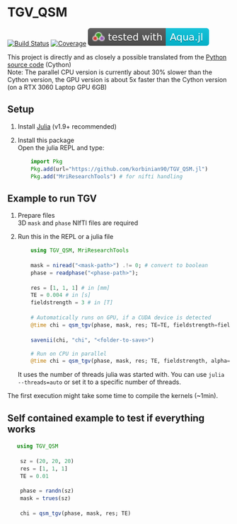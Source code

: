 # TGV_QSM

[![Build Status](https://github.com/korbinian90/TGV_QSM.jl/actions/workflows/CI.yml/badge.svg?branch=main)](https://github.com/korbinian90/TGV_QSM.jl/actions/workflows/CI.yml?query=branch%3Amain)
[![Coverage](https://codecov.io/gh/korbinian90/TGV_QSM.jl/branch/main/graph/badge.svg)](https://codecov.io/gh/korbinian90/TGV_QSM.jl)
[![Aqua QA](https://raw.githubusercontent.com/JuliaTesting/Aqua.jl/master/badge.svg)](https://github.com/JuliaTesting/Aqua.jl)

This project is directly and as closely a possible translated from the [Python source code](http://www.neuroimaging.at/pages/qsm.php) (Cython)  
Note: The parallel CPU version is currently about 30% slower than the Cython version, the GPU version is about 5x faster than the Cython version (on a RTX 3060 Laptop GPU 6GB)  

## Setup

1. Install [Julia](https://julialang.org/downloads/) (v1.9+ recommended)
2. Install this package  
    Open the julia REPL and type:

    ```julia
        import Pkg
        Pkg.add(url="https://github.com/korbinian90/TGV_QSM.jl")
        Pkg.add("MriResearchTools") # for nifti handling
    ```

## Example to run TGV

1. Prepare files  
    3D `mask` and `phase` NIfTI files are required
2. Run this in the REPL or a julia file

    ```julia
        using TGV_QSM, MriResearchTools

        mask = niread("<mask-path>") .!= 0; # convert to boolean
        phase = readphase("<phase-path>");
        
        res = [1, 1, 1] # in [mm]
        TE = 0.004 # in [s]
        fieldstrength = 3 # in [T]
        
        # Automatically runs on GPU, if a CUDA device is detected
        @time chi = qsm_tgv(phase, mask, res; TE=TE, fieldstrength=fieldstrength);

        savenii(chi, "chi", "<folder-to-save>")
    ```

    ```julia
        # Run on CPU in parallel
        @time chi = qsm_tgv(phase, mask, res; TE, fieldstrength, alpha=(0.0015, 0.0005), gpu=false);
    ```

    It uses the number of threads julia was started with. You can use `julia --threads=auto` or set it to a specific number of threads.

The first execution might take some time to compile the kernels (~1min).

## Self contained example to test if everything works

```julia
   using TGV_QSM

    sz = (20, 20, 20)
    res = [1, 1, 1]
    TE = 0.01

    phase = randn(sz)
    mask = trues(sz)

    chi = qsm_tgv(phase, mask, res; TE)
```
